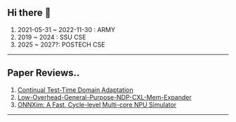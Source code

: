 ## Hi there 👋
1. 2021-05-31 ~ 2022-11-30 : ARMY
2. 2019 ~ 2024 : SSU CSE
3. 2025 ~ 2027?: POSTECH CSE
   
---
## Paper Reviews..
1. [Continual Test-Time Domain Adaptation](https://junhyeongs.notion.site/CoTTA-24-02-02-24-02-05-ff40b0f22f044c2897268c77ad435b8a)
2. [Low-Overhead-General-Purpose-NDP-CXL-Mem-Expander](https://junhyeongs.notion.site/Low-Overhead-General-Purpose-NDP-CXL-Mem-Expander-2ff1fc60c9ae4a3189789d8f69faf19e)
3. [ONNXim: A Fast, Cycle-level Multi-core NPU Simulator](https://junhyeongs.notion.site/ONNXim-A-Fast-Cycle-level-Multi-core-NPU-Simulator-bcf3ac65419a452e9acad560ff71bf39?pvs=25)
---


<!--
**20190511/20190511** is a ✨ _special_ ✨ repository because its `README.md` (this file) appears on your GitHub profile.
- 🔭 I’m currently Searching and Learning on HW-SW Co-Optimizaing Technic
-->
